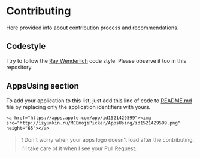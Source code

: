 # Contributing

Here provided info about contribution process and recommendations.

## Codestyle

I try to follow the [Ray Wenderlich](https://github.com/RedMadRobot/RMR-swift-style-guide) code style. Please observe it too in this repository.

## AppsUsing section

To add your application to this list, just add this line of code to [README.md](https://github.com/izyumkin/MCEmojiPicker/blob/main/README.md) file by replacing only the application identifiers with yours.

```
<a href="https://apps.apple.com/app/id1521429599"><img src="http://izyumkin.ru/MCEmojiPicker/AppsUsing/id1521429599.png" height="65"></a>
```

> ❗️ Don't worry when your apps logo doesn't load after the contributing. I'll take care of it when I see your Pull Request.
